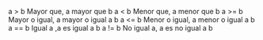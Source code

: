 a > b Mayor que, a mayor que b
a < b Menor que, a menor que b
a >= b Mayor o igual, a mayor o igual a b
a <= b Menor o igual, a menor o igual a b
a == b Igual a ,a es igual a b
a != b No igual a, a es no igual a b 
